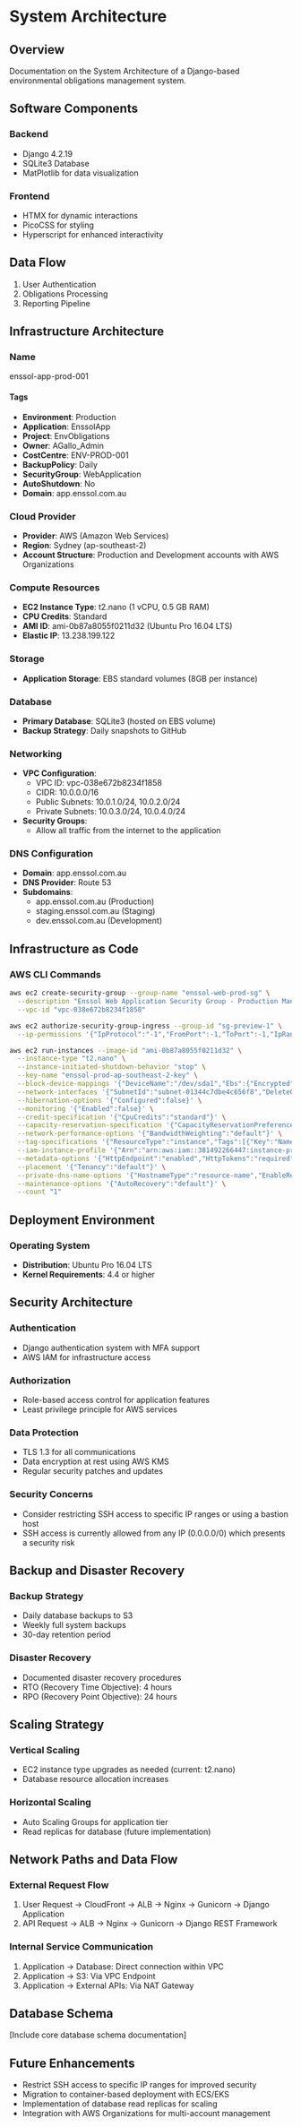 # System Architecture

## Overview
Documentation on the System Architecture of a Django-based environmental obligations management system.

## Software Components

### Backend
- Django 4.2.19
- SQLite3 Database
- MatPlotlib for data visualization

### Frontend
- HTMX for dynamic interactions
- PicoCSS for styling
- Hyperscript for enhanced interactivity

## Data Flow
1. User Authentication
2. Obligations Processing
3. Reporting Pipeline

## Infrastructure Architecture

### Name
enssol-app-prod-001

#### Tags
- **Environment**: Production
- **Application**: EnssolApp
- **Project**: EnvObligations
- **Owner**: AGallo_Admin
- **CostCentre**: ENV-PROD-001
- **BackupPolicy**: Daily
- **SecurityGroup**: WebApplication
- **AutoShutdown**: No
- **Domain**: app.enssol.com.au

### Cloud Provider
- **Provider**: AWS (Amazon Web Services)
- **Region**: Sydney (ap-southeast-2)
- **Account Structure**: Production and Development accounts with AWS Organizations

### Compute Resources
- **EC2 Instance Type**: t2.nano (1 vCPU, 0.5 GB RAM)
- **CPU Credits**: Standard
- **AMI ID**: ami-0b87a8055f0211d32 (Ubuntu Pro 16.04 LTS)
- **Elastic IP**: 13.238.199.122

### Storage
- **Application Storage**: EBS standard volumes (8GB per instance)

### Database
- **Primary Database**: SQLite3 (hosted on EBS volume)
- **Backup Strategy**: Daily snapshots to GitHub

### Networking
- **VPC Configuration**:
  - VPC ID: vpc-038e672b8234f1858
  - CIDR: 10.0.0.0/16
  - Public Subnets: 10.0.1.0/24, 10.0.2.0/24
  - Private Subnets: 10.0.3.0/24, 10.0.4.0/24
- **Security Groups**:
  - Allow all traffic from the internet to the application

### DNS Configuration
- **Domain**: app.enssol.com.au
- **DNS Provider**: Route 53
- **Subdomains**:
  - app.enssol.com.au (Production)
  - staging.enssol.com.au (Staging)
  - dev.enssol.com.au (Development)

## Infrastructure as Code

### AWS CLI Commands
```bash
aws ec2 create-security-group --group-name "enssol-web-prod-sg" \
  --description "Enssol Web Application Security Group - Production Manages network access for Django environmental obligations system. Controls traffic to EC2 instances serving the app.enssol-env.com.au domain." \
  --vpc-id "vpc-038e672b8234f1858"

aws ec2 authorize-security-group-ingress --group-id "sg-preview-1" \
  --ip-permissions '{"IpProtocol":"-1","FromPort":-1,"ToPort":-1,"IpRanges":[{"CidrIp":"0.0.0.0/0","Description":"Allow all IP addresses to access the instance"}]}'

aws ec2 run-instances --image-id "ami-0b87a8055f0211d32" \
  --instance-type "t2.nano" \
  --instance-initiated-shutdown-behavior "stop" \
  --key-name "enssol-prod-ap-southeast-2-key" \
  --block-device-mappings '{"DeviceName":"/dev/sda1","Ebs":{"Encrypted":false,"DeleteOnTermination":true,"SnapshotId":"snap-06e32d71bf3127195","VolumeSize":8,"VolumeType":"standard"}}' \
  --network-interfaces '{"SubnetId":"subnet-01344c7dbe4c656f8","DeleteOnTermination":true,"Description":"Primary network interface for Enssol environmental obligations application - Production environment","AssociatePublicIpAddress":false,"DeviceIndex":0,"Groups":["sg-preview-1"]}' \
  --hibernation-options '{"Configured":false}' \
  --monitoring '{"Enabled":false}' \
  --credit-specification '{"CpuCredits":"standard"}' \
  --capacity-reservation-specification '{"CapacityReservationPreference":"none"}' \
  --network-performance-options '{"BandwidthWeighting":"default"}' \
  --tag-specifications '{"ResourceType":"instance","Tags":[{"Key":"Name","Value":"enssol-app-prod-001"},{"Key":"Environment","Value":"Production"},{"Key":"Application","Value":"EnssolApp"},{"Key":"Project","Value":"EnvObligations"},{"Key":"Owner","Value":"AGallo_Admin"},{"Key":"CostCentre","Value":"ENV-PROD-001"},{"Key":"BackupPolicy","Value":"Daily"},{"Key":"SecurityGroup","Value":"WebApplication"},{"Key":"AutoShutdown","Value":"No"},{"Key":"Domain","Value":"app.enssol.com.au"}]}' \
  --iam-instance-profile '{"Arn":"arn:aws:iam::381492266447:instance-profile/EC2"}' \
  --metadata-options '{"HttpEndpoint":"enabled","HttpTokens":"required","InstanceMetadataTags":"enabled"}' \
  --placement '{"Tenancy":"default"}' \
  --private-dns-name-options '{"HostnameType":"resource-name","EnableResourceNameDnsARecord":true,"EnableResourceNameDnsAAAARecord":false}' \
  --maintenance-options '{"AutoRecovery":"default"}' \
  --count "1"
```

## Deployment Environment

### Operating System
- **Distribution**: Ubuntu Pro 16.04 LTS
- **Kernel Requirements**: 4.4 or higher

## Security Architecture

### Authentication
- Django authentication system with MFA support
- AWS IAM for infrastructure access

### Authorization
- Role-based access control for application features
- Least privilege principle for AWS services

### Data Protection
- TLS 1.3 for all communications
- Data encryption at rest using AWS KMS
- Regular security patches and updates

### Security Concerns
- Consider restricting SSH access to specific IP ranges or using a bastion host
- SSH access is currently allowed from any IP (0.0.0.0/0) which presents a security risk

## Backup and Disaster Recovery

### Backup Strategy
- Daily database backups to S3
- Weekly full system backups
- 30-day retention period

### Disaster Recovery
- Documented disaster recovery procedures
- RTO (Recovery Time Objective): 4 hours
- RPO (Recovery Point Objective): 24 hours

## Scaling Strategy

### Vertical Scaling
- EC2 instance type upgrades as needed (current: t2.nano)
- Database resource allocation increases

### Horizontal Scaling
- Auto Scaling Groups for application tier
- Read replicas for database (future implementation)

## Network Paths and Data Flow

### External Request Flow
1. User Request → CloudFront → ALB → Nginx → Gunicorn → Django Application
2. API Request → ALB → Nginx → Gunicorn → Django REST Framework

### Internal Service Communication
1. Application → Database: Direct connection within VPC
2. Application → S3: Via VPC Endpoint
3. Application → External APIs: Via NAT Gateway

## Database Schema
[Include core database schema documentation]

## Future Enhancements
- Restrict SSH access to specific IP ranges for improved security
- Migration to container-based deployment with ECS/EKS
- Implementation of database read replicas for scaling
- Integration with AWS Organizations for multi-account management
